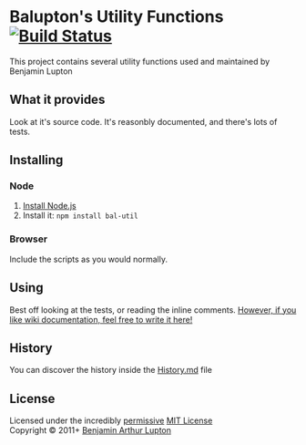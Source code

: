 # Balupton's Utility Functions [![Build Status](https://secure.travis-ci.org/balupton/bal-util.png?branch=master)](http://travis-ci.org/balupton/bal-util)
This project contains several utility functions used and maintained by Benjamin Lupton


## What it provides
Look at it's source code. It's reasonbly documented, and there's lots of tests.


## Installing

### Node
1. [Install Node.js](http://bevry.me/node/install)
2. Install it: `npm install bal-util`

### Browser
Include the scripts as you would normally.


## Using
Best off looking at the tests, or reading the inline comments. [However, if you like wiki documentation, feel free to write it here!](https://github.com/balupton/bal-util/wiki)


## History
You can discover the history inside the [History.md](https://github.com/balupton/bal-util/blob/master/History.md#files) file


## License
Licensed under the incredibly [permissive](http://en.wikipedia.org/wiki/Permissive_free_software_licence) [MIT License](http://creativecommons.org/licenses/MIT/)
<br/>Copyright &copy; 2011+ [Benjamin Arthur Lupton](http://balupton.com)

